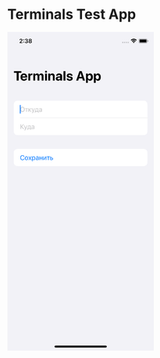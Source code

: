 # Terminals Test App
<img src="https://github.com/yemsuhari/terminals-test-app/blob/main/Terminals%20Test%20App/Preview%20Images/MainView1.png" alt="MainView1" width="300"/>
